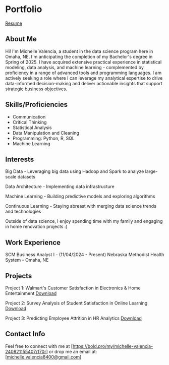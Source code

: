 # Portfolio  
[Resume](https://github.com/mivalenc/datagirl.github.io/blob/main/Michelle_Valencia_Github.pdf)

## About Me

Hi! I'm Michelle Valencia, a student in the data science program here in Omaha, NE. 
I'm anticipating the completion of my Bachelor's degree in Spring of 2025. 
I have acquired extensive practical experience in statistical modeling, data analysis, 
and machine learning - complemented by proficiency in a range of advanced tools and programming languages. 
I am actively seeking a role where I can leverage my analytical expertise to drive data-informed 
decision-making and deliver actionable insights that support strategic business objectives. 

## Skills/Proficiencies

- Communication
- Critical Thinking
- Statistical Analysis
- Data Manipulation and Cleaning
- Programming: Python, R, SQL
- Machine Learning

## Interests

Big Data - Leveraging big data using Hadoop and Spark to analyze large-scale datasets

Data Architecture - Implementing data infrastructure

Machine Learning - Building predictive models and exploring algorithms

Continuous Learning - Staying abreast with merging data science trends and technologies

Outside of data science, I enjoy spending time with my family and engaging in home renovation projects :) 
## Work Experience

SCM Business Analyst I - (11/04/2024 - Present) Nebraska Methodist Health System - Omaha, NE

## Projects

Project 1: Walmart's Customer Satisfaction in Electronics & Home Entertainment [Download](https://github.com/mivalenc/datagirl.github.io/issues/2)

Project 2: Survey Analysis of Student Satisfaction in Online Learning [Download](https://github.com/mivalenc/datagirl.github.io/blob/main/Project%202%20milestone%202%20Survey%20Analysis%20of%20Student%20Satisfaction%20in%20Online%20Learning.docx)

Project 3: Predicting Employee Attrition in HR Analytics [Download](https://github.com/mivalenc/datagirl.github.io/blob/main/Project_3_Milestone2_Employee_Attrition_Prediction.docx)

## Contact Info

Feel free to connect with me at [https://bold.pro/my/michelle-valencia-240821155407/170r] or drop me an email at: [michelle.valencia8400@gmail.com]
